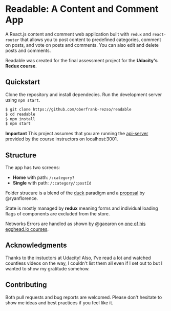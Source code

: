 # Readable: A Content and Comment App

A React.js content and comment web application built with `redux` and `react-router` that allows you to post content to predefined categories, comment on posts, and vote on posts and comments. You can also edit and delete posts and comments.

Readable was created for the final assessment project for the **Udacity's Redux course**.

## Quickstart

Clone the repository and install dependecies. Run the development server using `npm start`.

```bash
$ git clone https://github.com/oberfrank-rezso/readable
$ cd readable
$ npm install
$ npm start
```

**Important** This project assumes that you are running the [api-server](https://github.com/udacity/reactnd-project-readable-starter/) provided by the course instructors on localhost:3001.

## Structure

The app has two screens:

* **Home** with path: `/:category?`
* **Single** with path: `/:category/:postId`

Folder strucure is a blend of the [duck](https://medium.freecodecamp.org/scaling-your-redux-app-with-ducks-6115955638be) paradigm and a [proposal](https://gist.github.com/ryanflorence/daafb1e3cb8ad740b346) by @ryanflorence.

State is mostly managed by **redux** meaning forms and individual loading flags of components are excluded from the store.

Networks Errors are handled as shown by @gaearon on [one of his egghead.io courses](https://egghead.io/lessons/javascript-redux-displaying-error-messages).

## Acknowledgments

Thanks to the instuctors at Udacity! Also, I've read a lot and watched countless videos on the way, I couldn't list them all even if I set out to but I wanted to show my gratitude somehow.

## Contributing

Both pull requests and bug reports are welcomed. Please don't hesitate to show me ideas and best practices if you feel like it.